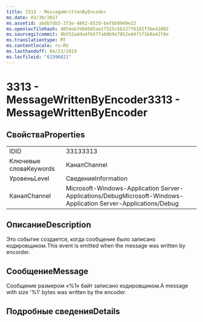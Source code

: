 ```yaml
---
title: 3313 - MessageWrittenByEncoder
ms.date: 03/30/2017
ms.assetid: abdb7db5-373e-4862-b53d-befbb0949e32
ms.openlocfilehash: 4054eb7d66665ae2f525cbb127f6182f3be41002
ms.sourcegitcommit: 9b552addadfb57fab0b9e7852ed4f1f1b8a42f8e
ms.translationtype: MT
ms.contentlocale: ru-RU
ms.lasthandoff: 04/23/2019
ms.locfileid: "61596821"
---
```

# <a name="3313---messagewrittenbyencoder"></a><span data-ttu-id="74c93-102">3313 - MessageWrittenByEncoder</span><span class="sxs-lookup"><span data-stu-id="74c93-102">3313 - MessageWrittenByEncoder</span></span>
## <a name="properties"></a><span data-ttu-id="74c93-103">Свойства</span><span class="sxs-lookup"><span data-stu-id="74c93-103">Properties</span></span>  
  
|||  
|-|-|  
|<span data-ttu-id="74c93-104">ID</span><span class="sxs-lookup"><span data-stu-id="74c93-104">ID</span></span>|<span data-ttu-id="74c93-105">3313</span><span class="sxs-lookup"><span data-stu-id="74c93-105">3313</span></span>|  
|<span data-ttu-id="74c93-106">Ключевые слова</span><span class="sxs-lookup"><span data-stu-id="74c93-106">Keywords</span></span>|<span data-ttu-id="74c93-107">Канал</span><span class="sxs-lookup"><span data-stu-id="74c93-107">Channel</span></span>|  
|<span data-ttu-id="74c93-108">Уровень</span><span class="sxs-lookup"><span data-stu-id="74c93-108">Level</span></span>|<span data-ttu-id="74c93-109">Сведения</span><span class="sxs-lookup"><span data-stu-id="74c93-109">Information</span></span>|  
|<span data-ttu-id="74c93-110">Канал</span><span class="sxs-lookup"><span data-stu-id="74c93-110">Channel</span></span>|<span data-ttu-id="74c93-111">Microsoft-Windows-Application Server-Applications/Debug</span><span class="sxs-lookup"><span data-stu-id="74c93-111">Microsoft-Windows-Application Server-Applications/Debug</span></span>|  
  
## <a name="description"></a><span data-ttu-id="74c93-112">Описание</span><span class="sxs-lookup"><span data-stu-id="74c93-112">Description</span></span>  
 <span data-ttu-id="74c93-113">Это событие создается, когда сообщение было записано кодировщиком.</span><span class="sxs-lookup"><span data-stu-id="74c93-113">This event is emitted when the message was written by encorder.</span></span>  
  
## <a name="message"></a><span data-ttu-id="74c93-114">Сообщение</span><span class="sxs-lookup"><span data-stu-id="74c93-114">Message</span></span>  
 <span data-ttu-id="74c93-115">Сообщение размером «%1» байт записано кодировщиком.</span><span class="sxs-lookup"><span data-stu-id="74c93-115">A message with size '%1' bytes was written by the encoder.</span></span>  
  
## <a name="details"></a><span data-ttu-id="74c93-116">Подробные сведения</span><span class="sxs-lookup"><span data-stu-id="74c93-116">Details</span></span>

